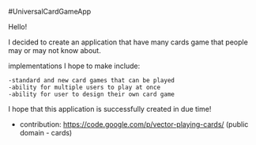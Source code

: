 #UniversalCardGameApp

Hello!

I decided to create an application that have many cards game that people may or may not know about. 

implementations I hope to make include:

	-standard and new card games that can be played
	-ability for multiple users to play at once 
	-ability for user to design their own card game
	


I hope that this application is successfully created in due time!


- contribution: https://code.google.com/p/vector-playing-cards/ (public domain - cards)